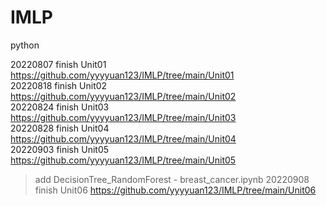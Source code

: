 # IMLP
python

20220807 finish Unit01 https://github.com/yyyyuan123/IMLP/tree/main/Unit01  
20220818 finish Unit02 https://github.com/yyyyuan123/IMLP/tree/main/Unit02  
20220824 finish Unit03 https://github.com/yyyyuan123/IMLP/tree/main/Unit03  
20220828 finish Unit04 https://github.com/yyyyuan123/IMLP/tree/main/Unit04  
20220903 finish Unit05 https://github.com/yyyyuan123/IMLP/tree/main/Unit05
 > add DecisionTree_RandomForest - breast_cancer.ipynb
20220908 finish Unit06 https://github.com/yyyyuan123/IMLP/tree/main/Unit06